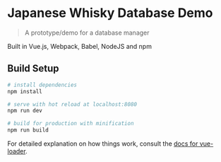# Japanese Whisky Database Demo

> A prototype/demo for a database manager

Built in Vue.js, Webpack, Babel, NodeJS and npm

## Build Setup

``` bash
# install dependencies
npm install

# serve with hot reload at localhost:8080
npm run dev

# build for production with minification
npm run build
```

For detailed explanation on how things work, consult the [docs for vue-loader](http://vuejs.github.io/vue-loader).
